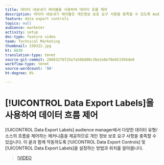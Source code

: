 ```yaml
---
title: 데이터 내보내기 레이블을 사용하여 데이터 흐름 제어
description: 데이터 내보내기 레이블은 개인정보 보호 요구 사항을 충족할 수 있도록 Audience Manager에서 다양한 데이터 유형/소스의 흐름을 제어하는 메커니즘을 제공합니다. 데이터 내보내기 제어 및 데이터 내보내기 레이블을 설정하는 방법과 위치를 이 문제와 함께 알아봅니다.
feature: data export controls
topics: null
audience: marketer
activity: setup
doc-type: feature video
team: Technical Marketing
thumbnail: 330322.jpg
kt: 6836
translation-type: tm+mt
source-git-commit: 20d832f8f25e7a56b800c36e1e0e70eb51956de0
workflow-type: tm+mt
source-wordcount: '98'
ht-degree: 0%

---
```



# [!UICONTROL Data Export Labels]을 사용하여 데이터 흐름 제어

[!UICONTROL Data Export Labels] audience manager에서 다양한 데이터 유형/소스의 흐름을 제어하는 메커니즘을 제공하므로 개인 정보 보호 요구 사항을 충족할 수 있습니다. 이 끝과 함께 작동하도록 [!UICONTROL Data Export Controls] 및 [!UICONTROL Data Export Labels]을 설정하는 방법과 위치를 알아봅니다.

>[!VIDEO](https://video.tv.adobe.com/v/330322/?quality=12&learn=on)
